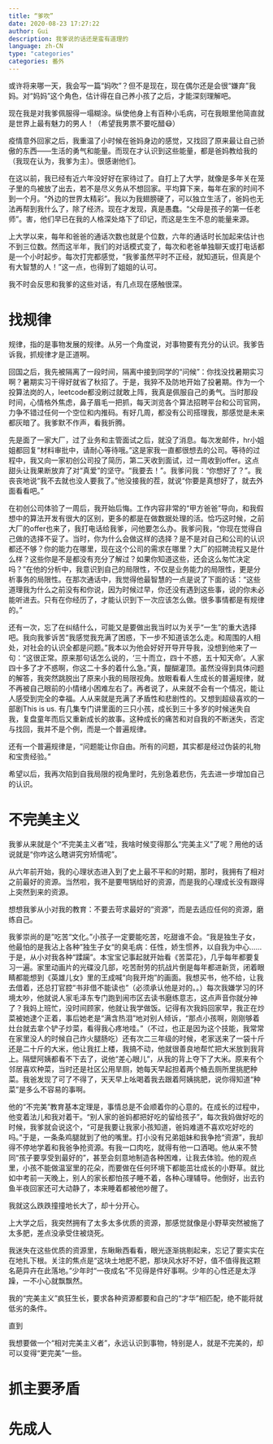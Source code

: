 ```yaml
---
title: “爹吹”
date: 2020-08-23 17:27:22
author: Gui
description: 我爹说的话还是蛮有道理的
language: zh-CN
type: "categories"
categories: 番外
---
```


或许将来哪一天，我会写一篇“妈吹”？但不是现在，现在偶尔还是会很“嫌弃”我妈。对“妈妈”这个角色，估计得在自己养小孩了之后，才能深刻理解吧。

现在我是对我爹佩服得一塌糊涂。纵使他身上有百种小毛病，可在我眼里他简直就是世界上最有魅力的男人！（希望我男票不要吃醋:mask:）

疫情意外回家之后，我重温了小时候在爸妈身边的感觉，又找回了原来最让自己骄傲的东西——生活的勇气和能量。而现在才认识到这些能量，都是爸妈教给我的（我现在认为，我爹为主）。很感谢他们。

在这以前，我已经有近六年没好好在家待过了。自打上了大学，就像是多年关在笼子里的鸟被放了出去，若不是尽义务从不想回家。平均算下来，每年在家的时间不到一个月。“外边的世界太精彩”。我以为我翅膀硬了，可以独立生活了，爸妈也无法再帮到我什么了，除了经济。现在才发现，真是愚蠢。“父母是孩子的第一任老师”。害，他们早已在我的人格深处烙下了印记，而这是生生不息的能量来源。

上大学以来，每年和爸爸的通话次数也就是个位数，六年的通话时长加起来估计也不到三位数。然而这半年，我们的对话模式变了，每次和老爸单独聊天或打电话都是一个小时起步。每次打完都感觉，“我爹虽然平时不正经，就知道玩，但真是个有大智慧的人！”这一点，也得到了姐姐的认可。



我不时会反思和我爹的这些对话，有几点现在感触很深。



# 找规律

规律，指的是事物发展的规律。从另一个角度说，对事物要有充分的认识。我爹告诉我，抓规律才是正道啊。

回国之后，我先被隔离了一段时间，隔离中接到同学的“问候”：你找没找暑期实习啊？暑期实习干得好就省了秋招了。于是，我猝不及防地开始了投暑期。作为一个投算法岗的人，leetcode都没刷过就敢上阵，我真是佩服自己的勇气。当时那段时间，心情格外焦虑，鼻子眉毛一把抓，每天浏览各个算法招聘平台和公司官网，力争不错过任何一个空位和内推码。有好几周，都没有公司搭理我，那感觉是未来都灰暗了。我爹默不作声，看我折腾。

先是面了一家大厂，过了业务和主管面试之后，就没了消息。每次发邮件，hr小姐姐都回复“材料审批中，请耐心等待哦。”这是家我一直都很想去的公司。等待的过程中，我又向一家初创公司投了简历，第二天收到面试，过一周收到offer。这点甜头让我果断放弃了对“真爱”的坚守。“我要去！”。我爹问我：“你想好了？”。我丧丧地说“我不去就也没人要我了。”他没接我的茬，就说“你要是真想好了，就去外面看看吧。”

在初创公司体验了一周后，我开始后悔。工作内容非常的“甲方爸爸”导向，和我假想中的算法开发有很大的区别，更多的都是在做数据处理的活。恰巧这时候，之前大厂的offer也来了，我打电话给我爹，问他要怎么办。我爹问我，“你现在觉得自己做的选择不妥了。当时，你为什么会做这样的选择？是不是对自己和公司的认识都还不够？你的能力在哪里，现在这个公司的需求在哪里？大厂的招聘流程又是什么样？这些你是不是都没有充分了解过？如果你知道这些，还会这么匆忙决定吗？”在他的分析中，我意识到自己的局限性，不仅是业务能力的局限性，更是分析事务的局限性。在那次通话中，我觉得他最智慧的一点是说了下面的话：“这些道理我为什么之前没有和你说，因为时候过早，你还没有遇到这些事，说的你未必能听进去。只有在你经历了，才能认识到下一次应该怎么做。很多事情都是有规律的。”

还有一次，忘了在纠结什么，可能又是要做出我当时以为关乎“一生”的重大选择吧。我向我爹诉苦“我感觉我充满了困惑，下一步不知道该怎么走。和周围的人相处，对社会的认识全都是问题。”我本以为他会好好开导开导我，没想到他来了一句：“这很正常。原来那句话怎么说的，‘三十而立，四十不惑，五十知天命’。人家四十多了才不惑啊，你这二十多的着什么急。”真，醍醐灌顶。虽然没得到具体问题的解答，我突然跳脱出了原来小我的局限视角。放眼看看人生成长的普遍规律，就不再被自己眼前的小情绪小困难左右了。再者说了，从来就不会有一个情况，能让人感受到完全的幸福。人从来就是充满了矛盾性和悲剧性的。又想到超级喜欢的一部剧This is us. 有几集专门讲里面的三只小孩，成长到三十多岁的时候迷失自我，复盘童年而后又重新成长的故事。这种成长的痛苦和对自我的不断迷失，否定与找回，我并不是个例，而是一个普遍规律。

还有一个普遍规律是，“问题能让你自由。所有的问题，其实都是经过伪装的礼物和宝贵经验。”

希望以后，我再次陷到自我局限的视角里时，先别急着悲伤，先去进一步增加自己的认识。



# 不完美主义

我爹从来就是个“不完美主义者”哇，我啥时候变得那么“完美主义”了呢？用他的话说就是“你咋这么瞎讲究穷矫情呢”。

从六年前开始，我的心理状态进入到了史上最不平和的时期，那时，我拥有了相对之前最好的资源。当然啦，我不是要甩锅给好的资源，而是我的心理成长没有跟得上突然到来的资源。

想想我爹从小对我的教育：不要去苛求最好的”资源“，而是去适应任何的资源，磨练自己。

我爹崇尚的是”吃苦“文化。”小孩子一定要能吃苦，吃甜谁不会。“我是独生子女，他最怕的是我沾上各种”独生子女“的臭毛病：任性，娇生惯养，以自我为中心……于是，从小对我各种“蹂躏”。本宝宝记事起就开始看《苦菜花》，几乎每年都要复习一遍。家里动画片的光碟没几部，吃苦耐劳的抗战片倒是每年都进新货，闭着眼睛都能想到《英雄儿女》里的王成喊“向我开炮”的画面。我想买书，他不给，让我去借着，还总打官腔“书非借不能读也”（必须承认他是对的。。）每次我嫌学习的环境太吵，他就说人家毛泽东专门跑到闹市区去读书磨练意志，这点声音你就分神了？我妈上班忙，没时间顾家，他就让我学做饭。记得有次我妈回家早，我正在炒菜被她逮个正着，事后她老是“满含热泪”地对别人倾诉，“那点小孩啊，刚刚够着灶台就去拿个铲子炒菜，看得我心疼地哇。”（不过，也正是因为这个技能，我常常在家里没人的时候自己炸火腿肠吃）还有次二三年级的时候，老家送来了一袋十斤还是二十斤的大米，他让我扛上楼，我搞不动，他就很善良地帮忙把大米放到我背上。隔壁阿姨都看不下去了，说他“差心眼儿”，从我的背上夺下了大米。原来有个邻居喜欢种菜，当时还是社区公用旱厕，她每天早起担着两个桶去厕所里挑肥种菜。我爸发现了可了不得了，天天早上吆喝着我去跟着阿姨挑肥，说你得知道“种菜”是多么不容易的事啊。

他的“不完美”教育基本定理是，事情总是不会顺着你的心意的。在成长的过程中，他变着法儿和我对着干。“别人家的爸妈都把好吃的留给孩子”，每次我妈做好吃的时候，我爹就会说这个，“可是我要让我家小孩知道，爸妈难道不喜欢吃好吃的吗。”于是，一条条鸡腿就到了他的嘴里。打小没有兄弟姐妹和我争抢“资源”，我却得不停地学着和我爸争抢资源。有我一口肉吃，就得有他一口酒喝。他从来不赞同“孩子要享受到最好的”，甚至会刻意地制造各种困难，让我去体验。他的观点里，小孩不能做温室里的花朵，而要做在任何环境下都能茁壮成长的小野草。就比如中考前一天晚上，别人的家长都怕孩子睡不着，各种心理辅导。他倒好，出去钓鱼半夜回家还可大动静了，本来睡着都被他吵醒了。

我就这么跌跌撞撞地长大了，却十分开心。

上大学之后，我突然拥有了太多太多优质的资源，那感觉就像是小野草突然被施了太多肥，差点没承受住被烧死。

我迷失在这些优质的资源里，东瞅瞅西看看，眼光逐渐挑剔起来，忘记了要实实在在地扎下根。关注的焦点是“这块土地肥不肥，那块风水好不好，值不值得我这颗名葩异卉在此落地。”少年时“一夜成名”不见得是件好事啊。少年的心性还是太浮躁，一不小心就飘飘然。

我的“完美主义”疯狂生长，要求各种资源都要和自己的“才华”相匹配，绝不能将就低劣的条件。

直到







我想要做一个“相对完美主义者”，永远认识到事物，特别是人，就是不完美的，却可以变得“更完美”一些。

# 抓主要矛盾



# 先成人




